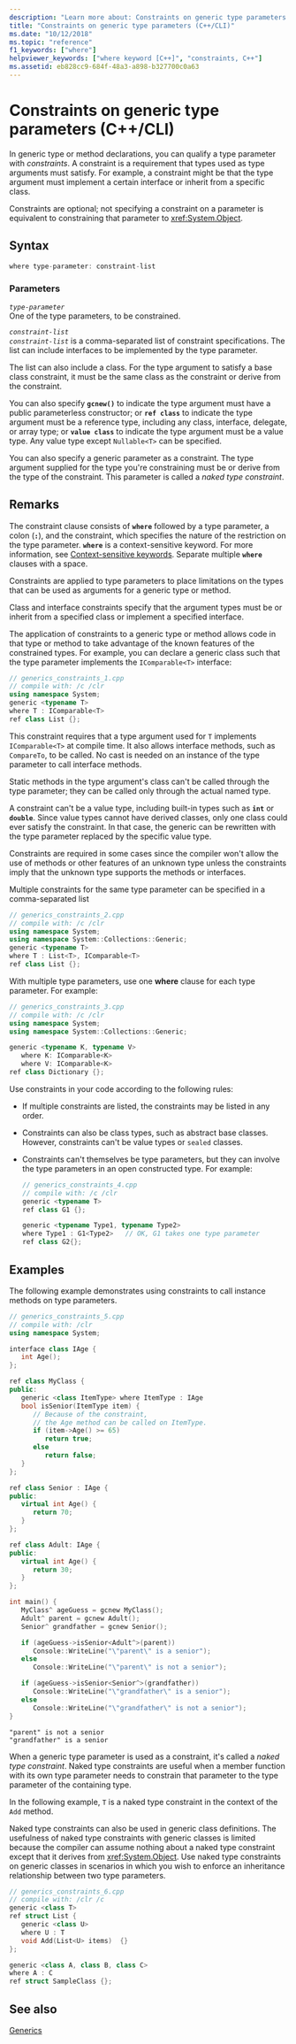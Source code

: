 ```yaml
---
description: "Learn more about: Constraints on generic type parameters (C++/CLI)"
title: "Constraints on generic type parameters (C++/CLI)"
ms.date: "10/12/2018"
ms.topic: "reference"
f1_keywords: ["where"]
helpviewer_keywords: ["where keyword [C++]", "constraints, C++"]
ms.assetid: eb828cc9-684f-48a3-a898-b327700c0a63
---
```

# Constraints on generic type parameters (C++/CLI)

In generic type or method declarations, you can qualify a type parameter with *constraints*. A constraint is a requirement that types used as type arguments must satisfy. For example, a constraint might be that the type argument must implement a certain interface or inherit from a specific class.

Constraints are optional; not specifying a constraint on a parameter is equivalent to constraining that parameter to <xref:System.Object>.

## Syntax

```cpp
where type-parameter: constraint-list
```

### Parameters

*`type-parameter`*\
One of the type parameters, to be constrained.

*`constraint-list`*\
*`constraint-list`* is a comma-separated list of constraint specifications. The list can include interfaces to be implemented by the type parameter.

The list can also include a class. For the type argument to satisfy a base class constraint, it must be the same class as the constraint or derive from the constraint.

You can also specify **`gcnew()`** to indicate the type argument must have a public parameterless constructor; or **`ref class`** to indicate the type argument must be a reference type, including any class, interface, delegate, or array type; or **`value class`** to indicate the type argument must be a value type. Any value type except `Nullable<T>` can be specified.

You can also specify a generic parameter as a constraint. The type argument supplied for the type you're constraining must be or derive from the type of the constraint. This parameter is called a *naked type constraint*.

## Remarks

The constraint clause consists of **`where`** followed by a type parameter, a colon (**`:`**), and the constraint, which specifies the nature of the restriction on the type parameter. **`where`** is a context-sensitive keyword. For more information, see [Context-sensitive keywords](context-sensitive-keywords-cpp-component-extensions.md). Separate multiple **`where`** clauses with a space.

Constraints are applied to type parameters to place limitations on the types that can be used as arguments for a generic type or method.

Class and interface constraints specify that the argument types must be or inherit from a specified class or implement a specified interface.

The application of constraints to a generic type or method allows code in that type or method to take advantage of the known features of the constrained types. For example, you can declare a generic class such that the type parameter implements the `IComparable<T>` interface:

```cpp
// generics_constraints_1.cpp
// compile with: /c /clr
using namespace System;
generic <typename T>
where T : IComparable<T>
ref class List {};
```

This constraint requires that a type argument used for `T` implements `IComparable<T>` at compile time. It also allows interface methods, such as `CompareTo`, to be called. No cast is needed on an instance of the type parameter to call interface methods.

Static methods in the type argument's class can't be called through the type parameter; they can be called only through the actual named type.

A constraint can't be a value type, including built-in types such as **`int`** or **`double`**. Since value types cannot have derived classes, only one class could ever satisfy the constraint. In that case, the generic can be rewritten with the type parameter replaced by the specific value type.

Constraints are required in some cases since the compiler won't allow the use of methods or other features of an unknown type unless the constraints imply that the unknown type supports the methods or interfaces.

Multiple constraints for the same type parameter can be specified in a comma-separated list

```cpp
// generics_constraints_2.cpp
// compile with: /c /clr
using namespace System;
using namespace System::Collections::Generic;
generic <typename T>
where T : List<T>, IComparable<T>
ref class List {};
```

With multiple type parameters, use one **where** clause for each type parameter. For example:

```cpp
// generics_constraints_3.cpp
// compile with: /c /clr
using namespace System;
using namespace System::Collections::Generic;

generic <typename K, typename V>
   where K: IComparable<K>
   where V: IComparable<K>
ref class Dictionary {};
```

Use constraints in your code according to the following rules:

- If multiple constraints are listed, the constraints may be listed in any order.

- Constraints can also be class types, such as abstract base classes. However, constraints can't be value types or `sealed` classes.

- Constraints can't themselves be type parameters, but they can involve the type parameters in an open constructed type. For example:

    ```cpp
    // generics_constraints_4.cpp
    // compile with: /c /clr
    generic <typename T>
    ref class G1 {};

    generic <typename Type1, typename Type2>
    where Type1 : G1<Type2>   // OK, G1 takes one type parameter
    ref class G2{};
    ```

## Examples

The following example demonstrates using constraints to call instance methods on type parameters.

```cpp
// generics_constraints_5.cpp
// compile with: /clr
using namespace System;

interface class IAge {
   int Age();
};

ref class MyClass {
public:
   generic <class ItemType> where ItemType : IAge
   bool isSenior(ItemType item) {
      // Because of the constraint,
      // the Age method can be called on ItemType.
      if (item->Age() >= 65)
         return true;
      else
         return false;
   }
};

ref class Senior : IAge {
public:
   virtual int Age() {
      return 70;
   }
};

ref class Adult: IAge {
public:
   virtual int Age() {
      return 30;
   }
};

int main() {
   MyClass^ ageGuess = gcnew MyClass();
   Adult^ parent = gcnew Adult();
   Senior^ grandfather = gcnew Senior();

   if (ageGuess->isSenior<Adult^>(parent))
      Console::WriteLine("\"parent\" is a senior");
   else
      Console::WriteLine("\"parent\" is not a senior");

   if (ageGuess->isSenior<Senior^>(grandfather))
      Console::WriteLine("\"grandfather\" is a senior");
   else
      Console::WriteLine("\"grandfather\" is not a senior");
}
```

```Output
"parent" is not a senior
"grandfather" is a senior
```

When a generic type parameter is used as a constraint, it's called a *naked type constraint*. Naked type constraints are useful when a member function with its own type parameter needs to constrain that parameter to the type parameter of the containing type.

In the following example, `T` is a naked type constraint in the context of the `Add` method.

Naked type constraints can also be used in generic class definitions. The usefulness of naked type constraints with generic classes is limited because the compiler can assume nothing about a naked type constraint except that it derives from <xref:System.Object>. Use naked type constraints on generic classes in scenarios in which you wish to enforce an inheritance relationship between two type parameters.

```cpp
// generics_constraints_6.cpp
// compile with: /clr /c
generic <class T>
ref struct List {
   generic <class U>
   where U : T
   void Add(List<U> items)  {}
};

generic <class A, class B, class C>
where A : C
ref struct SampleClass {};
```

## See also

[Generics](generics-cpp-component-extensions.md)
